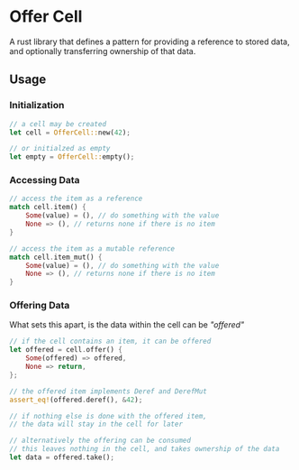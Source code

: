 # Offer Cell

A rust library that defines a pattern for providing a reference to stored data, and optionally transferring ownership of that data.

## Usage

### Initialization

```rust
// a cell may be created
let cell = OfferCell::new(42);

// or initialzed as empty
let empty = OfferCell::empty();
```

### Accessing Data

```rust
// access the item as a reference
match cell.item() {
    Some(value) = (), // do something with the value
    None => (), // returns none if there is no item
}

// access the item as a mutable reference
match cell.item_mut() {
    Some(value) = (), // do something with the value
    None => (), // returns none if there is no item
}
```

### Offering Data

What sets this apart, is the data within the cell can be _"offered"_

```rust
// if the cell contains an item, it can be offered
let offered = cell.offer() {
    Some(offered) => offered,
    None => return,
};

// the offered item implements Deref and DerefMut
assert_eq!(offered.deref(), &42);

// if nothing else is done with the offered item,
// the data will stay in the cell for later

// alternatively the offering can be consumed
// this leaves nothing in the cell, and takes ownership of the data
let data = offered.take();
```
